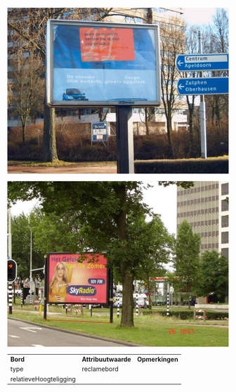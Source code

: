![reclamebord.jpg](media/460a7576b993a9a3240373a35bc883201e747024.jpg)

![](media/d37f2a5804b6f5fc7632d24b9b8e976b555a35da.jpg)

|                        |                     |                 |
|------------------------|---------------------|-----------------|
| **Bord**               | **Attribuutwaarde** | **Opmerkingen** |
| type                   | reclamebord         |                 |
| relatieveHoogteligging |                     |                 |

